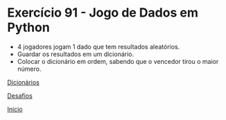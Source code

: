 # Exercício 91 - Jogo de Dados em Python

- 4 jogadores jogam 1 dado que tem resultados aleatórios.
- Guardar os resultados em um dicionário.
- Colocar o dicionário em ordem, sabendo que o vencedor tirou o maior número.

[Dicionários](https://github.com/NandesLima/python-codigos/tree/master/desafios/09.%20Dicion%C3%A1rios)

[Desafios](https://github.com/NandesLima/python-codigos/tree/master/desafios)

[Início](https://github.com/NandesLima/python-codigos)